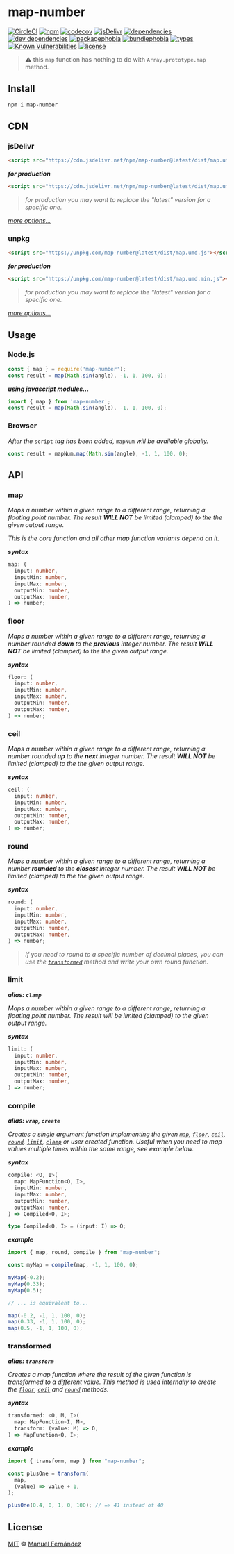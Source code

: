 # map-number

[![CircleCI](https://circleci.com/gh/manferlo81/map-number.svg?style=svg)](https://circleci.com/gh/manferlo81/map-number) [![npm](https://badgen.net/npm/v/map-number)](https://www.npmjs.com/package/map-number) [![codecov](https://codecov.io/gh/manferlo81/map-number/branch/master/graph/badge.svg)](https://codecov.io/gh/manferlo81/map-number) [![jsDelivr](https://data.jsdelivr.com/v1/package/npm/map-number/badge?style=rounded)](https://www.jsdelivr.com/package/npm/map-number) [![dependencies](https://badgen.net/david/dep/manferlo81/map-number)](https://david-dm.org/manferlo81/map-number) [![dev dependencies](https://badgen.net/david/dev/manferlo81/map-number)](https://david-dm.org/manferlo81/map-number?type=dev) [![packagephobia](https://badgen.net/packagephobia/install/map-number)](https://packagephobia.now.sh/result?p=map-number) [![bundlephobia](https://badgen.net/bundlephobia/min/map-number)](https://bundlephobia.com/result?p=map-number) [![types](https://img.shields.io/npm/types/map-number.svg)](https://github.com/microsoft/typescript) [![Known Vulnerabilities](https://snyk.io/test/github/manferlo81/map-number/badge.svg?targetFile=package.json)](https://snyk.io/test/github/manferlo81/map-number?targetFile=package.json) [![license](https://badgen.net/github/license/manferlo81/map-number)](LICENSE)

> :warning: this `map` function has nothing to do with `Array.prototype.map` method.

## Install

```bash
npm i map-number
```

## CDN

### jsDelivr

```html
<script src="https://cdn.jsdelivr.net/npm/map-number@latest/dist/map.umd.js"></script>
```

***for production***

```html
<script src="https://cdn.jsdelivr.net/npm/map-number@latest/dist/map.umd.min.js"></script>
```

> *for production you may want to replace the "latest" version for a specific one.*

*[more options...](https://www.jsdelivr.com/package/npm/map-number?version=latest)*

### unpkg

```html
<script src="https://unpkg.com/map-number@latest/dist/map.umd.js"></script>
```

***for production***

```html
<script src="https://unpkg.com/map-number@latest/dist/map.umd.min.js"></script>
```

> *for production you may want to replace the "latest" version for a specific one.*

*[more options...](https://unpkg.com/map-number@latest/)*

## Usage

### Node.js

```javascript
const { map } = require('map-number');
const result = map(Math.sin(angle), -1, 1, 100, 0);
```

***using javascript modules...***

```javascript
import { map } from 'map-number';
const result = map(Math.sin(angle), -1, 1, 100, 0);
```

### Browser

*After the* `script` *tag has been added,* `mapNum` *will be available globally.*

```javascript
const result = mapNum.map(Math.sin(angle), -1, 1, 100, 0);
```

## API

### map

*Maps a number within a given range to a different range, returning a floating point number. The result **WILL NOT** be limited (clamped) to the the given output range.*

*This is the core function and all other map function variants depend on it.*

***syntax***

```typescript
map: (
  input: number,
  inputMin: number,
  inputMax: number,
  outputMin: number,
  outputMax: number,
) => number;
```

### floor

*Maps a number within a given range to a different range, returning a number rounded **down** to the **previous** integer number. The result **WILL NOT** be limited (clamped) to the the given output range.*

***syntax***

```typescript
floor: (
  input: number,
  inputMin: number,
  inputMax: number,
  outputMin: number,
  outputMax: number,
) => number;
```

### ceil

*Maps a number within a given range to a different range, returning a number rounded **up** to the **next** integer number. The result **WILL NOT** be limited (clamped) to the the given output range.*

***syntax***

```typescript
ceil: (
  input: number,
  inputMin: number,
  inputMax: number,
  outputMin: number,
  outputMax: number,
) => number;
```

### round

*Maps a number within a given range to a different range, returning a number **rounded** to the **closest** integer number. The result **WILL NOT** be limited (clamped) to the the given output range.*

***syntax***

```typescript
round: (
  input: number,
  inputMin: number,
  inputMax: number,
  outputMin: number,
  outputMax: number,
) => number;
```

> *If you need to round to a specific number of decimal places, you can use the [`transformed`](#transformed) method and write your own round function.*

### limit

***alias: `clamp`***

*Maps a number within a given range to a different range, returning a floating point number. The result will be limited (clamped) to the given output range.*

***syntax***

```typescript
limit: (
  input: number,
  inputMin: number,
  inputMax: number,
  outputMin: number,
  outputMax: number,
) => number;
```

### compile

***alias: `wrap`, `create`***

*Creates a single argument function implementing the given [`map`](#map), [`floor`](#floor), [`ceil`](#ceil), [`round`](#round), [`limit`](#limit), [`clamp`](#limit) or user created function. Useful when you need to map values multiple times within the same range, see example below.*

***syntax***

```typescript
compile: <O, I>(
  map: MapFunction<O, I>,
  inputMin: number,
  inputMax: number,
  outputMin: number,
  outputMax: number,
) => Compiled<O, I>;

type Compiled<O, I> = (input: I) => O;
```

***example***

```javascript
import { map, round, compile } from "map-number";

const myMap = compile(map, -1, 1, 100, 0);

myMap(-0.2);
myMap(0.33);
myMap(0.5);

// ... is equivalent to...

map(-0.2, -1, 1, 100, 0);
map(0.33, -1, 1, 100, 0);
map(0.5, -1, 1, 100, 0);
```

### transformed

***alias: `transform`***

*Creates a map function where the result of the given function is transformed to a different value. This method is used internally to create the [`floor`](#floor), [`ceil`](#ceil) and [`round`](#round) methods.*

***syntax***

```typescript
transformed: <O, M, I>(
  map: MapFunction<I, M>,
  transform: (value: M) => O,
) => MapFunction<O, I>;
```

***example***

```javascript
import { transform, map } from "map-number";

const plusOne = transform(
  map,
  (value) => value + 1,
);

plusOne(0.4, 0, 1, 0, 100); // => 41 instead of 40
```

## License

[MIT](LICENSE) &copy; [Manuel Fernández](https://github.com/manferlo81)
